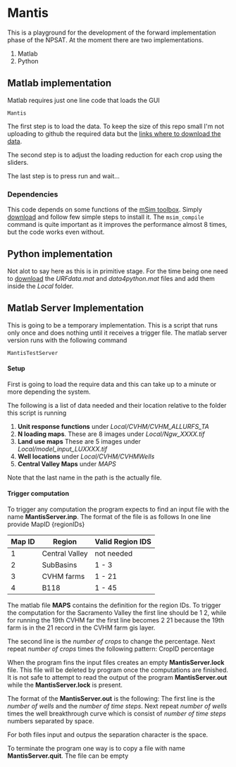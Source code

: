 # Mantis
This is a playground for the development of the forward implementation 
phase of the NPSAT. At the moment there are two implementations.

1. Matlab 
2. Python

## Matlab implementation
Matlab requires just one line code that loads the GUI
```
Mantis
```
The first step is to load the data.
To keep the size of this repo small I'm not uploading to github the 
required data but the 
[links where to download the data](https://github.com/giorgk/Mantis/blob/master/Local/Readme.md).

The second step is to adjust the loading reduction for each crop using
the sliders.

The last step is to press run and wait...

### Dependencies
This code depends on some functions of the 
[mSim toolbox](http://subsurface.gr/software/msim/). Simply 
[download](http://subsurface.gr/software/msim/msim-download/) and follow
few simple steps to install it. 
The `msim_compile` command is quite important as it improves the performance almost 8 times, but the code works even without.


## Python implementation
Not alot to say here as this is in primitive stage.
For the time being one need to 
[download](https://drive.google.com/drive/u/2/folders/1OH0R6OH5piws8l9tvqBvuX3fu_K-IawE) 
the _URFdata.mat_ and _data4python.mat_ files and add them inside the *Local* 
folder.

## Matlab Server Implementation
This is going to be a temporary implementation. This is a script that runs only once and does nothing until it receives a trigger file.
The matlab server version runs with the following command
```
MantisTestServer
```
#### Setup
First is going to load the require data and this can take up to a minute or more depending the system.

The following is a list of data needed and their location relative to the folder this script is running

1. **Unit response functions** under *Local/CVHM/CVHM_ALLURFS_TA*
2. **N loading maps**. These are 8 images under *Local/Ngw_XXXX.tif*
3. **Land use maps** These are 5 images under *Local/model_input_LUXXXX.tif*
4. **Well locations** under *Local/CVHM/CVHMWells*
5. **Central Valley Maps** under *MAPS*

Note that the last name in the path is the actually file. 

#### Trigger computation
To trigger any computation the program expects to find an input file with the name **MantisServer.inp**.
The format of the file is as follows
In one line provide 
MapID {regionIDs}

| Map ID | Region | Valid Region IDS |
| --- | ----------- | ----------- |
| 1 | Central Valley | not needed |
| 2 | SubBasins | 1 - 3 |
| 3 | CVHM farms | 1 - 21 |
| 4 | B118 | 1 - 45 |
 
The matlab file **MAPS** contains the definition for the region IDs.
To trigger the computation for the Sacramento Valley the first line should be 
1 2, while for running the 19th CVHM far the first line becomes 
2 21 because the 19th farm is in the 21 record in the CVHM farm gis layer.

The second line is the *number of crops* to change the percentage.
Next repeat *number of crops* times the following pattern:
CropID percentage

When the program fins the input files creates an empty **MantisServer.lock** file.
This file will be deleted by program once the computations are finished.
It is not safe to attempt to read the output of the program **MantisServer.out** while the **MantisServer.lock** is present.

The format of the **MantisServer.out** is the following:
The first line is the *number of wells* and the *number of time steps*.
Next repeat *number of wells* times the well breakthrough curve which is consist of *number of time steps* numbers separated by space.

For both files input and outpus the separation character is the space.

To terminate the program one way is to copy a file with name **MantisServer.quit**. The file can be empty
